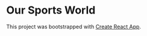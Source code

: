 # Our Sports World

This project was bootstrapped with [Create React App](https://github.com/facebook/create-react-app).

